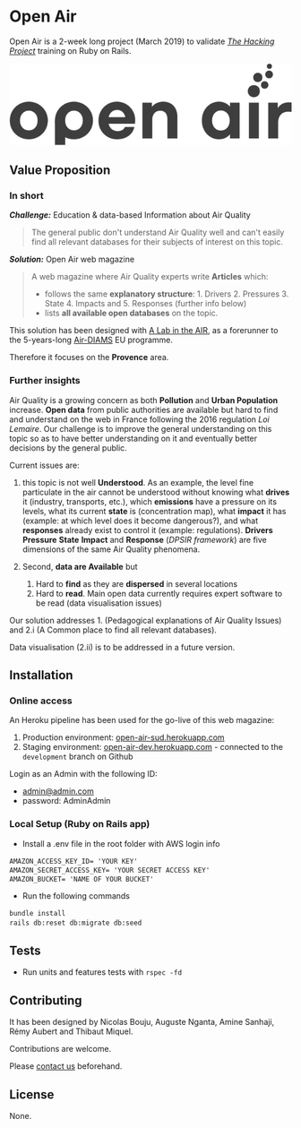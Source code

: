 # Open Air 

Open Air is a 2-week long project (March 2019) to validate *[The Hacking Project](https://www.thehackingproject.org/)* training on Ruby on Rails. 

![alt text](https://github.com/stug43/Open_air/blob/development/app/assets/images/air-quality-logo/logo-1-d.png "")

## Value Proposition

### In short

___Challenge:___ Education & data-based Information about Air Quality
> The general public don't understand Air Quality well and can't easily find all relevant databases for their subjects of interest on this topic. 

___Solution:___ Open Air web magazine
> A web magazine where Air Quality experts write **Articles** which:
>  * follows the same **explanatory structure**: 1. Drivers 2. Pressures 3. State 4. Impacts and 5. Responses (further info below)
> * lists **all available open databases** on the topic.

This solution has been designed with [A Lab in the AIR](https://www.alabintheair.cc/), as a forerunner to the 5-years-long [Air-DIAMS](https://www.air-diams.org/) EU programme.

Therefore it focuses on the **Provence** area.


### Further insights

Air Quality is a growing concern as both **Pollution** and **Urban Population** increase. **Open data** from public authorities are available but hard to find and understand on the web in France following the 2016 regulation *Loi Lemaire*. Our challenge is to improve the general understanding on this topic so as to have better understanding on it and eventually better decisions by the general public.

Current issues are: 

1. this topic is not well **Understood**. As an example, the level fine particulate in the air cannot be understood without knowing what **drives** it (industry, transports, etc.), which **emissions** have a pressure on its levels, what its current **state** is (concentration map),  what **impact** it has (example: at which level does it become dangerous?), and what **responses** already exist to control it (example: regulations). **Drivers** **Pressure** **State** **Impact** and **Response** (*DPSIR framework*) are five dimensions of the same Air Quality phenomena.

1. Second, **data are Available** but 
   1. Hard to **find** as they are **dispersed** in several locations
   1. Hard to **read**. Main open data currently requires expert software to be read (data visualisation issues)

Our solution addresses 1. (Pedagogical explanations of Air Quality Issues) and 2.i (A Common place to find all relevant databases). 

Data visualisation (2.ii) is to be addressed in a future version.
 
## Installation

### Online access

An Heroku pipeline has been used for the go-live of this web magazine:
1. Production environment: [open-air-sud.herokuapp.com](open-air-sud.herokuapp.com)
2. Staging environment: [open-air-dev.herokuapp.com](open-air-dev.herokuapp.com) - connected to the `development` branch on Github

Login as an Admin with the following ID: 
* admin@admin.com 
* password: AdminAdmin

### Local Setup (Ruby on Rails app)

* Install a .env file in the root folder with AWS login info 
```
AMAZON_ACCESS_KEY_ID= 'YOUR KEY'
AMAZON_SECRET_ACCESS_KEY= 'YOUR SECRET ACCESS KEY'
AMAZON_BUCKET= 'NAME OF YOUR BUCKET'
```
* Run the following commands
```bash
bundle install
rails db:reset db:migrate db:seed
```
## Tests

* Run units and features tests with ``rspec -fd``

## Contributing

It has been designed by Nicolas Bouju, Auguste Nganta, Amine Sanhaji, Rémy Aubert and Thibaut Miquel.

Contributions are welcome.

Please [contact us](mailto:open-air@alabintheair.cc) beforehand.

## License

None.

